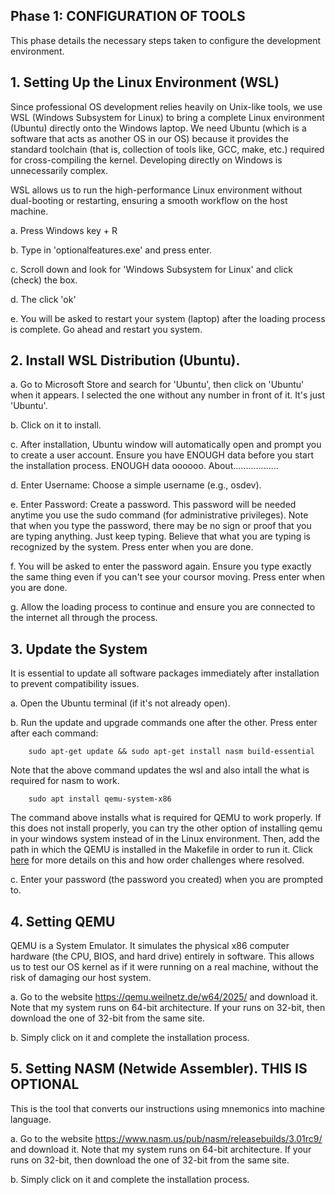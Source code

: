 **Phase 1: CONFIGURATION OF TOOLS**
--------------------
This phase details the necessary steps taken to configure the development environment.

**1. Setting Up the Linux Environment (WSL)**
----------
Since professional OS development relies heavily on Unix-like tools, we use WSL (Windows Subsystem for Linux) to bring a complete Linux environment (Ubuntu) directly onto the Windows laptop. We need Ubuntu (which is a software that acts as another OS in our OS) because it provides the standard toolchain (that is, collection of tools like, GCC, make, etc.) required for cross-compiling the kernel. Developing directly on Windows is unnecessarily complex.

WSL allows us to run the high-performance Linux environment without dual-booting or restarting, ensuring a smooth workflow on the host machine.

a. Press Windows key + R

b. Type in 'optionalfeatures.exe' and press enter.

c. Scroll down and look for 'Windows Subsystem for Linux' and click (check) the box.

d. The click 'ok'

e. You will be asked to restart your system (laptop) after the loading process is complete. Go ahead and restart you system.

**2. Install WSL Distribution (Ubuntu).**
---

a. Go to Microsoft Store and search for 'Ubuntu', then click on 'Ubuntu' when it appears. I selected the one without any number in front of it. It's just 'Ubuntu'.

b. Click on it to install.

c. After installation, Ubuntu window will automatically open and prompt you to create a user account. Ensure you have ENOUGH data before you start the installation process. ENOUGH data oooooo. About..................

d. Enter Username: Choose a simple username (e.g., osdev).

e. Enter Password: Create a password. This password will be needed anytime you use the sudo command (for administrative privileges). Note that when you type the password, there may be no sign or proof that you are typing anything. Just keep typing. Believe that what you are typing is recognized by the system. Press enter when you are done.

f. You will be asked to enter the password again. Ensure you type exactly the same thing even if you can't see your coursor moving. Press enter when you are done.

g. Allow the loading process to continue and ensure you are connected to the internet all through the process.

**3. Update the System**
---
It is essential to update all software packages immediately after installation to prevent compatibility issues.

a. Open the Ubuntu terminal (if it's not already open).

b. Run the update and upgrade commands one after the other. Press enter after each command:

        sudo apt-get update && sudo apt-get install nasm build-essential

Note that the above command updates the wsl and also intall the what is required for nasm to work.

        sudo apt install qemu-system-x86

The command above installs what is required for QEMU to work properly. If this does not install properly, you can try the other option of installing qemu in your windows system instead of in the Linux environment. Then, add the path in which the QEMU is installed in the Makefile in order to run it. Click [here](Challenges_and_how_they_where_resolved.md) for more details on this and how order challenges where resolved.
    
c. Enter your password (the password you created) when you are prompted to.

**4. Setting QEMU**
---
QEMU is a System Emulator. It simulates the physical x86 computer hardware (the CPU, BIOS, and hard drive) entirely in software. This allows us to test our OS kernel as if it were running on a real machine, without the risk of damaging our host system.

a. Go to the website https://qemu.weilnetz.de/w64/2025/ and download it. Note that my system runs on 64-bit architecture. If your runs on 32-bit, then download the one of 32-bit from the same site.

b. Simply click on it and complete the installation process.


**5. Setting NASM (Netwide Assembler). THIS IS OPTIONAL**
---
This is the tool that converts our instructions using mnemonics into machine language.

a. Go to the website https://www.nasm.us/pub/nasm/releasebuilds/3.01rc9/ and download it. Note that my system runs on 64-bit architecture. If your runs on 32-bit, then download the one of 32-bit from the same site. 

b. Simply click on it and complete the installation process.
